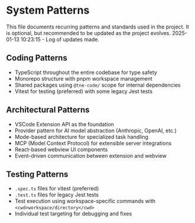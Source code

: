 # System Patterns

This file documents recurring patterns and standards used in the project.
It is optional, but recommended to be updated as the project evolves.
2025-01-13 10:23:15 - Log of updates made.

## Coding Patterns

- TypeScript throughout the entire codebase for type safety
- Monorepo structure with pnpm workspace management
- Shared packages using `@tne-code/` scope for internal dependencies
- Vitest for testing (preferred) with some legacy Jest tests

## Architectural Patterns

- VSCode Extension API as the foundation
- Provider pattern for AI model abstraction (Anthropic, OpenAI, etc.)
- Mode-based architecture for specialized task handling
- MCP (Model Context Protocol) for extensible server integrations
- React-based webview UI components
- Event-driven communication between extension and webview

## Testing Patterns

- `.spec.ts` files for vitest (preferred)
- `.test.ts` files for legacy Jest tests
- Test execution using workspace-specific commands with `<cwd>workspace/directory</cwd>`
- Individual test targeting for debugging and fixes
